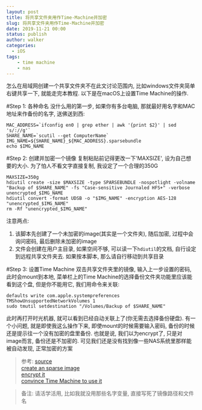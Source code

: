 ```yaml
---
layout: post
title: 将共享文件夹用作Time-Machine并加密
slug: 将共享文件夹用作Time-Machine并加密
date: 2019-11-21 00:00
status: publish
author: walker
categories: 
  - iOS
tags:
	- time machine
	- nas
---
```


怎么在局域网创建一个共享文件夹不在此文讨论范围内, 比如windows文件夹简单右键共享一下, 就能走完本教程. 以下是在macOS上设置Time Machine的操作.

#Step 1: 各种命名
没什么用的第一步, 如果你有多台电脑, 那就最好用名字和MAC地址来作备份的名字, 送佛送到西:

	MAC_ADDRESS=`ifconfig en0 | grep ether | awk '{print $2}' | sed 's/://g'`
	SHARE_NAME=`scutil --get ComputerName`
	IMG_NAME=${SHARE_NAME}_${MAC_ADDRESS}.sparsebundle
	echo $IMG_NAME
	
#Step 2: 创建并加密一个镜像
复制粘贴前记得更改一下'MAXSIZE', 设为自己想要的大小. 为了怕人不看文字直接复制, 我设定了一个合理的350G

	MAXSIZE=350g
	hdiutil create -size $MAXSIZE -type SPARSEBUNDLE -nospotlight -volname "Backup of $SHARE_NAME" -fs "Case-sensitive Journaled HFS+" -verbose unencrypted_$IMG_NAME
	hdiutil convert -format UDSB -o "$IMG_NAME" -encryption AES-128 "unencrypted_$IMG_NAME"
	rm -Rf "unencrypted_$IMG_NAME"
注意两点:
1. 该脚本先创建了一个未加密的image(其实是一个文件夹), 随后加密, 过程中会询问密码, 最后删除未加密的image
2. 文件会创建在用户主目录, 如果空间不够, 可以读一下`hdiutil`的文档, 自行设定到远程共享文件夹去. 如果按本脚本, 那么请自行移动到共享目录

#Step 3: 设置Time Machine
双击共享文件夹里的镜像, 输入上一步设置的密码, 此时会mount到本地, 菜单栏上的Time Machine的选择备份文件夹功能里应该能看到这个盘, 但是你不能用它, 我们用命令来关联:

	defaults write com.apple.systempreferences TMShowUnsupportedNetworkVolumes 1
	sudo tmutil setdestination "/Volumes/Backup of $SHARE_NAME"
	
此时再打开时光机器, 就可以看到已经自动关联上了(你无需去选择备份硬盘).
有一个小问题, 就是即使我这么操作下来, 即使mount的时候需要输入密码, 备份的时候还是提示往一个没有加密的盘里备份. 也就是说, 我们以为encrypt了, 只是对image而言, 备份还是不加密的. 可见我们还是没有找到像一些NAS系统里那样能被自动发现, 正常加密的方案

>参考:
[source](https://chester.me/archives/2013/04/a-step-by-step-guide-to-configure-encrypted-time-machine-backups-over-a-non-time-capsule-network-share.html/)  
[create an sparse image](http://www.levelofindirection.com/journal/2009/10/10/using-a-networked-drive-for-time-machine-backups-on-a-mac.html)  
[encrypt it](http://www.cognizo.com/2012/04/encrypted-network-backups-with-os-x-time-machine/)  
[convince Time Machine to use it](http://basilsalad.com/how-to/create-time-machine-backup-network-drive-lion/)

>备注: 请活学活用, 比如我就没用那些名字变量, 直接写死了镜像路径和文件名
